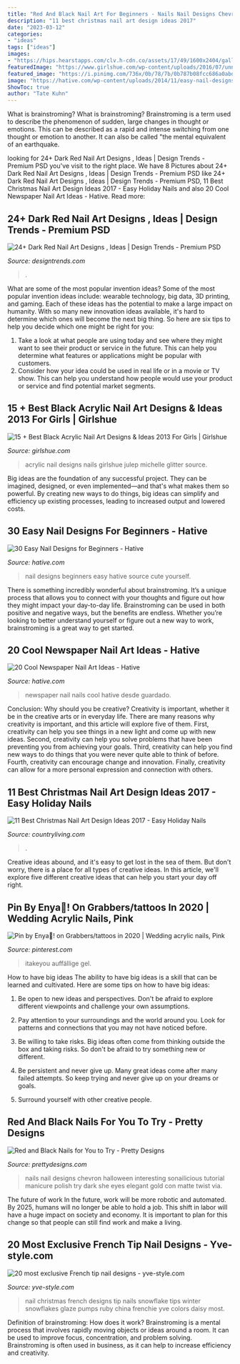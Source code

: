 ```yaml
---
title: "Red And Black Nail Art For Beginners - Nails Nail Designs Chevron Halloween Interesting Sonailicious Tutorial Manicure Polish Try Dark She Eyes Elegant Gold Con Matte Twist Via"
description: "11 best christmas nail art design ideas 2017"
date: "2023-03-12"
categories:
- "ideas"
tags: ["ideas"]
images:
- "https://hips.hearstapps.com/clv.h-cdn.co/assets/17/49/1600x2404/gallery-1512504830-picture-1063.jpg?resize=768:*"
featuredImage: "https://www.girlshue.com/wp-content/uploads/2016/07/unnamed-file-6953.jpg"
featured_image: "https://i.pinimg.com/736x/0b/78/7b/0b787b08fcc686a0abd8e97e888a803e.jpg"
image: "https://hative.com/wp-content/uploads/2014/11/easy-nail-designs/15-easy-nail-designs-for-beginners.jpg"
ShowToc: true
author: "Tate Kuhn"
---
```



What is brainstroming?
What is brainstroming? Brainstroming is a term used to describe the phenomenon of sudden, large changes in thought or emotions. This can be described as a rapid and intense switching from one thought or emotion to another. It can also be called "the mental equivalent of an earthquake.

	

		
looking for 24+ Dark Red Nail Art Designs , Ideas | Design Trends - Premium PSD you've visit to the right place. We have 8 Pictures about 24+ Dark Red Nail Art Designs , Ideas | Design Trends - Premium PSD like 24+ Dark Red Nail Art Designs , Ideas | Design Trends - Premium PSD, 11 Best Christmas Nail Art Design Ideas 2017 - Easy Holiday Nails and also 20 Cool Newspaper Nail Art Ideas - Hative. Read more:
		
    
## 24+ Dark Red Nail Art Designs , Ideas | Design Trends - Premium PSD

<img loading=lazy src="https://images.designtrends.com/wp-content/uploads/2016/03/30120625/Trendy-Dark-Red-Nail-Art.jpg" onerror="this.onerror=null;this.src='https://tse3.mm.bing.net/th?id=OIP._ARmcBkY48Xc2t8fll3obQHaHa&amp;pid=15.1';" alt="24+ Dark Red Nail Art Designs , Ideas | Design Trends - Premium PSD">

_Source: designtrends.com_

>. 

	

What are some of the most popular invention ideas?
Some of the most popular invention ideas include: wearable technology, big data, 3D printing, and gaming. Each of these ideas has the potential to make a large impact on humanity. With so many new innovation ideas available, it's hard to determine which ones will become the next big thing. So here are six tips to help you decide which one might be right for you: 
1) Take a look at what people are using today and see where they might want to see their product or service in the future. This can help you determine what features or applications might be popular with customers. 
2) Consider how your idea could be used in real life or in a movie or TV show. This can help you understand how people would use your product or service and find potential market segments.

    
## 15 + Best Black Acrylic Nail Art Designs &amp; Ideas 2013 For Girls | Girlshue

<img loading=lazy src="https://www.girlshue.com/wp-content/uploads/2016/07/unnamed-file-6953.jpg" onerror="this.onerror=null;this.src='https://tse3.mm.bing.net/th?id=OIP.izkdif-n78iwv3cIkfvrGwHaLm&amp;pid=15.1';" alt="15 + Best Black Acrylic Nail Art Designs &amp; Ideas 2013 For Girls | Girlshue">

_Source: girlshue.com_

>acrylic nail designs nails girlshue julep michelle glitter source. 

	

Big ideas are the foundation of any successful project. They can be imagined, designed, or even implemented—and that's what makes them so powerful. By creating new ways to do things, big ideas can simplify and efficiency up existing processes, leading to increased output and lowered costs.

    
## 30 Easy Nail Designs For Beginners - Hative

<img loading=lazy src="https://hative.com/wp-content/uploads/2014/11/easy-nail-designs/15-easy-nail-designs-for-beginners.jpg" onerror="this.onerror=null;this.src='https://tse4.mm.bing.net/th?id=OIP._J77519sm_agWHNC0quYgAHaJ4&amp;pid=15.1';" alt="30 Easy Nail Designs for Beginners - Hative">

_Source: hative.com_

>nail designs beginners easy hative source cute yourself. 

	

There is something incredibly wonderful about brainstroming. It’s a unique process that allows you to connect with your thoughts and figure out how they might impact your day-to-day life. Brainstroming can be used in both positive and negative ways, but the benefits are endless. Whether you’re looking to better understand yourself or figure out a new way to work, brainstroming is a great way to get started.

    
## 20 Cool Newspaper Nail Art Ideas - Hative

<img loading=lazy src="http://hative.com/wp-content/uploads/2014/10/newspaper-nail-art-ideas/17-newspaper-nails.jpg" onerror="this.onerror=null;this.src='https://tse2.mm.bing.net/th?id=OIP.dGnGiYYUYRqqV_9VL2YSxAHaHa&amp;pid=15.1';" alt="20 Cool Newspaper Nail Art Ideas - Hative">

_Source: hative.com_

>newspaper nail nails cool hative desde guardado. 

	

Conclusion: Why should you be creative?
Creativity is important, whether it be in the creative arts or in everyday life. There are many reasons why creativity is important, and this article will explore five of them. First, creativity can help you see things in a new light and come up with new ideas. Second, creativity can help you solve problems that have been preventing you from achieving your goals. Third, creativity can help you find new ways to do things that you were never quite able to think of before. Fourth, creativity can encourage change and innovation. Finally, creativity can allow for a more personal expression and connection with others.

    
## 11 Best Christmas Nail Art Design Ideas 2017 - Easy Holiday Nails

<img loading=lazy src="https://hips.hearstapps.com/clv.h-cdn.co/assets/17/49/1600x2404/gallery-1512504830-picture-1063.jpg?resize=768:*" onerror="this.onerror=null;this.src='https://tse2.mm.bing.net/th?id=OIP.YRFsDtwXs2AkoWZHwV6YNAHaLI&amp;pid=15.1';" alt="11 Best Christmas Nail Art Design Ideas 2017 - Easy Holiday Nails">

_Source: countryliving.com_

>. 

	

Creative ideas abound, and it's easy to get lost in the sea of them. But don't worry, there is a place for all types of creative ideas. In this article, we'll explore five different creative ideas that can help you start your day off right.

    
## Pin By Enya🤩! On Grabbers/tattoos In 2020 | Wedding Acrylic Nails, Pink

<img loading=lazy src="https://i.pinimg.com/736x/0b/78/7b/0b787b08fcc686a0abd8e97e888a803e.jpg" onerror="this.onerror=null;this.src='https://tse2.mm.bing.net/th?id=OIP.niAJ3FdQSG5xarJ3_i6x4AHaKu&amp;pid=15.1';" alt="Pin by Enya🤩! on Grabbers/tattoos in 2020 | Wedding acrylic nails, Pink">

_Source: pinterest.com_

>itakeyou auffällige gel. 

	

How to have big ideas
The ability to have big ideas is a skill that can be learned and cultivated. Here are some tips on how to have big ideas:
1. Be open to new ideas and perspectives. Don't be afraid to explore different viewpoints and challenge your own assumptions.

2. Pay attention to your surroundings and the world around you. Look for patterns and connections that you may not have noticed before.

3. Be willing to take risks. Big ideas often come from thinking outside the box and taking risks. So don't be afraid to try something new or different.

4. Be persistent and never give up. Many great ideas come after many failed attempts. So keep trying and never give up on your dreams or goals.

5. Surround yourself with other creative people.

    
## Red And Black Nails For You To Try - Pretty Designs

<img loading=lazy src="http://www.prettydesigns.com/wp-content/uploads/2014/06/Chevron-Nails1.jpg" onerror="this.onerror=null;this.src='https://tse2.mm.bing.net/th?id=OIP.nRnFu6rkSs177Bzh9qSM1gHaLH&amp;pid=15.1';" alt="Red and Black Nails for You to Try - Pretty Designs">

_Source: prettydesigns.com_

>nails nail designs chevron halloween interesting sonailicious tutorial manicure polish try dark she eyes elegant gold con matte twist via. 

	

The future of work
In the future, work will be more robotic and automated. By 2025, humans will no longer be able to hold a job. This shift in labor will have a huge impact on society and economy. It is important to plan for this change so that people can still find work and make a living.

    
## 20 Most Exclusive French Tip Nail Designs - Yve-style.com

<img loading=lazy src="http://yve-style.com/wp-content/uploads/2014/11/winter-french-tips-nails-designs.jpg" onerror="this.onerror=null;this.src='https://tse1.mm.bing.net/th?id=OIP.3szzCeaUOMEj9wEYGMpPTAAAAA&amp;pid=15.1';" alt="20 most exclusive French tip nail designs - yve-style.com">

_Source: yve-style.com_

>nail christmas french designs tip nails snowflake tips winter snowflakes glaze pumps ruby china frenchie yve colors daisy most. 

	

Definition of brainstroming: How does it work?
Brainstroming is a mental process that involves rapidly moving objects or ideas around a room. It can be used to improve focus, concentration, and problem solving. Brainstroming is often used in business, as it can help to increase efficiency and creativity.

